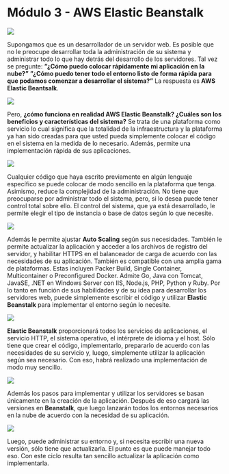 # Módulo 3 - AWS Elastic Beanstalk

![](https://i.imgur.com/q6E7V5r.png)

Supongamos que es un desarrollador de un servidor web. Es posible que no le preocupe desarrollar toda la administración de su sistema y administrar todo lo que hay detrás del desarrollo de los servidores. Tal vez se pregunte: **”¿Cómo puedo colocar rápidamente mi aplicación en la nube?”** **”¿Cómo puedo tener todo el entorno listo de forma rápida para que podamos comenzar a desarrollar el sistema?”** La respuesta es **AWS Elastic Beantsalk**.

![](https://i.imgur.com/Hr1eLi6.png)

Pero, **¿cómo funciona en realidad AWS Elastic Beanstalk? ¿Cuáles son los beneficios y características del sistema?** Se trata de una plataforma como servicio lo cual significa que la totalidad de la infraestructura y la plataforma ya han sido creadas para que usted pueda simplemente colocar el código en el sistema en la medida de lo necesario. Además, permite una implementación rápida de sus aplicaciones. 

![](https://i.imgur.com/T89nixH.png)

Cualquier código que haya escrito previamente en algún lenguaje específico se puede colocar de modo sencillo en la plataforma que tenga. Asimismo, reduce la complejidad de la administración. No tiene que preocuparse por administrar todo el sistema, pero, si lo desea puede tener control total sobre ello. El control del sistema, que ya está desarrollado, le permite elegir el tipo de instancia o base de datos según lo que necesite. 

![](https://i.imgur.com/mfCBJh8.png)

Además le permite ajustar **Auto Scaling** según sus necesidades. También le permite actualizar la aplicación y acceder a los archivos de registro del servidor, y habilitar HTTPS en el balanceador de carga de acuerdo con las necesidades de su aplicación. También es compatible con una amplia gama de plataformas. Estas incluyen Packer Build, Single Container, Multicontainer o Preconfigured Docker. Admite Go, Java con Tomcat, JavaSE, .NET en Windows Server con IIS, Node.js, PHP, Python y Ruby. Por lo tanto en función de sus habilidades y de su idea para desarrollar los servidores web, puede simplemente escribir el código y utilizar **Elastic Beanstalk** para implementar el entorno según lo necesite.

![](https://i.imgur.com/gOGOBMh.png)

**Elastic Beanstalk** proporcionará todos los servicios de aplicaciones, el servicio HTTP, el sistema operativo, el intérprete de idioma y el host. Sólo tiene que crear el código, implementarlo, prepararlo de acuerdo con las necesidades de su servicio y, luego, simplemente utilizar la aplicación según sea necesario. Con eso, habrá realizado una implementación de modo muy sencillo. 

![](https://i.imgur.com/bsh7HMM.png)

Además los pasos para implementar y utilizar los servidores se basan únicamente en la creación de la aplicación. Después de eso cargará las versiones en **Beanstalk**, que luego lanzarán todos los entornos necesarios en la nube de acuerdo con la necesidad de su aplicación. 

![](https://i.imgur.com/btr7mTO.png)

Luego, puede administrar su entorno y, si necesita escribir una nueva versión, sólo tiene que actualizarla. El punto es que puede manejar todo eso. Con este ciclo resulta tan sencillo actualizar la aplicación como implementarla.